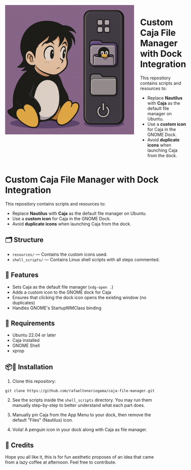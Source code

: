 <div style="display: flex; align-items: flex-start; gap: 20px;">
  <img src="./resources/screen_page.png" alt="Custom Caja Icon" width="420">
  <div>
    <h1>Custom Caja File Manager with Dock Integration</h1>
  This repository contains scripts and resources to:

- Replace **Nautilus** with **Caja** as the default file manager on Ubuntu.
- Use a **custom icon** for Caja in the GNOME Dock.
- Avoid **duplicate icons** when launching Caja from the dock.
  </div>

</div>

# Custom Caja File Manager with Dock Integration

This repository contains scripts and resources to:

- Replace **Nautilus** with **Caja** as the default file manager on Ubuntu.
- Use a **custom icon** for Caja in the GNOME Dock.
- Avoid **duplicate icons** when launching Caja from the dock.

## 🗂️ Structure

- `resources/` — Contains the custom icons used.
- `shell_scripts/` — Contains Linux shell scripts with all steps commented.

## 🧩 Features

- Sets Caja as the default file manager (`xdg-open .`)
- Adds a custom icon to the GNOME dock for Caja
- Ensures that clicking the dock icon opens the existing window (no duplicates)
- Handles GNOME's StartupWMClass binding

## 🔧 Requirements

- Ubuntu 22.04 or later
- Caja installed
- GNOME Shell
- xprop

## 📦🐧 Installation

1. Clone this repository:

```
git clone https://github.com/rafaeltenoriogama/caja-file-manager.git
```

2. See the scripts inside the `shell_scripts` directory. You may run them manually step-by-step to better understand what each part does.

3. Manually pin Caja from the App Menu to your dock, then remove the default "Files" (Nautilus) icon.

4. Voila! A penguin icon in your dock along with Caja as file manager.

## 🐧 Credits

Hope you all like it, this is for fun aesthetic proposes of an idea that came from a lazy coffee at afternoon. Feel free to contribute.
